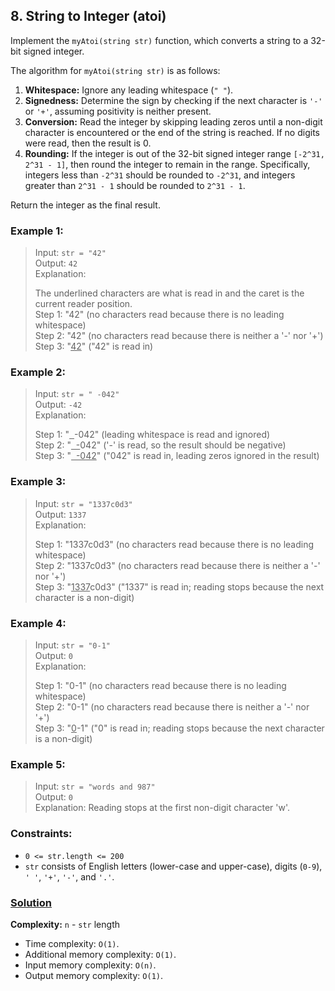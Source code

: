 ## 8. String to Integer (atoi)

Implement the `myAtoi(string str)` function, which converts a string to a 32-bit signed integer.

The algorithm for `myAtoi(string str)` is as follows:

1. **Whitespace:** Ignore any leading whitespace (`" "`).
2. **Signedness:** Determine the sign by checking if the next character is `'-'` or `'+'`, assuming positivity is neither present.
3. **Conversion:** Read the integer by skipping leading zeros until a non-digit character is encountered or the end of the string is reached. If no digits were read, then the result is 0.
4. **Rounding:** If the integer is out of the 32-bit signed integer range `[-2^31, 2^31 - 1]`, then round the integer to remain in the range. Specifically, integers less than `-2^31` should be rounded to `-2^31`, and integers greater than `2^31 - 1` should be rounded to `2^31 - 1`.

Return the integer as the final result.

### **Example 1:**
> Input: `str = "42"`  
> Output: `42`  
> Explanation:  
> 
> The underlined characters are what is read in and the caret is the current reader position.  
> Step 1: "42" (no characters read because there is no leading whitespace)  
> Step 2: "42" (no characters read because there is neither a '-' nor '+')  
> Step 3: "<ins>42</ins>" ("42" is read in)

### **Example 2:**
> Input: `str = " -042"`  
> Output: `-42`  
> Explanation:
>
> Step 1: "<ins>&nbsp;&nbsp;</ins>-042" (leading whitespace is read and ignored)  
> Step 2: "<ins>&nbsp;&nbsp;-</ins>042" ('-' is read, so the result should be negative)  
> Step 3: "<ins>&nbsp;&nbsp;-042</ins>" ("042" is read in, leading zeros ignored in the result)

### **Example 3:**
> Input: `str = "1337c0d3"`  
> Output: `1337`  
> Explanation:
>
> Step 1: "1337c0d3" (no characters read because there is no leading whitespace)  
> Step 2: "1337c0d3" (no characters read because there is neither a '-' nor '+')  
> Step 3: "<ins>1337</ins>c0d3" ("1337" is read in; reading stops because the next character is a non-digit)


 ### **Example 4:**
> Input: `str = "0-1"`  
> Output: `0`  
> Explanation:  
>
> Step 1: "0-1" (no characters read because there is no leading whitespace)  
> Step 2: "0-1" (no characters read because there is neither a '-' nor '+')  
> Step 3: "<ins>0</ins>-1" ("0" is read in; reading stops because the next character is a non-digit)


### **Example 5:**
> Input: `str = "words and 987"`  
> Output: `0`  
> Explanation: Reading stops at the first non-digit character 'w'.

### **Constraints:**
* `0 <= str.length <= 200`
* `str` consists of English letters (lower-case and upper-case), digits (`0-9`), `' '`, `'+'`, `'-'`, and `'.'`.

### **[Solution](../src/main/java/ru/druzhininyy/leetcode/exercises/algorithms/problem0008/Solution.java)**

**Complexity:** `n` - `str` length

* Time complexity: `O(1)`.
* Additional memory complexity: `O(1)`.
* Input memory complexity: `O(n)`.
* Output memory complexity: `O(1)`.